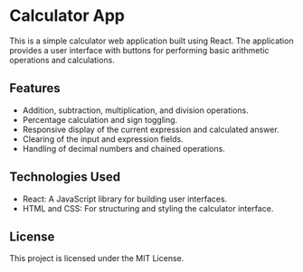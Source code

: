 # Calculator App

This is a simple calculator web application built using React. The application provides a user interface with buttons for performing basic arithmetic operations and calculations.

## Features

- Addition, subtraction, multiplication, and division operations.
- Percentage calculation and sign toggling.
- Responsive display of the current expression and calculated answer.
- Clearing of the input and expression fields.
- Handling of decimal numbers and chained operations.

## Technologies Used

- React: A JavaScript library for building user interfaces.
- HTML and CSS: For structuring and styling the calculator interface.
  
## License

This project is licensed under the MIT License.
